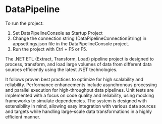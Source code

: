 # DataPipeline
 
To run the project:

1) Set DataPipelineConsole as Startup Project
2) Change the connection string (DataPipelineConnectionString) in appsettings.json file in the DataPipelineConsole project.
3) Run the project with Ctrl + F5 or F5.

The .NET ETL (Extract, Transform, Load) pipeline project is designed to process, transform, and load large volumes of data from different data sources efficiently using the latest .NET technologies. 

It follows proven best practices to optimize for high scalability and reliability. Performance enhancements include asynchronous processing and parallel execution for high-throughput data pipelines. Unit tests are implemented with a focus on code quality and reliability, using mocking frameworks to simulate dependencies. 
The system is designed with extensibility in mind, allowing easy integration with various data sources and targets while handling large-scale data transformations in a highly efficient manner.
